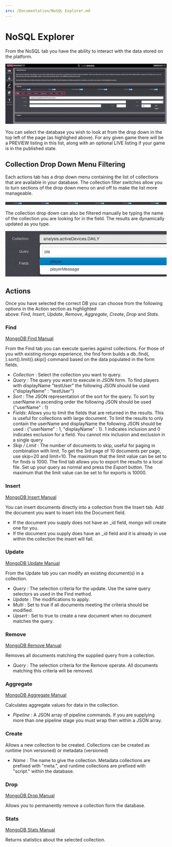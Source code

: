 ```yaml
---
src: /Documentation/NoSQL Explorer.md
---
```


# NoSQL Explorer

From the NoSQL tab you have the ability to interact with the data stored on the platform.

![](img/1.png)

You can select the database you wish to look at from the drop down in the top left of the page (as highlighed above). For any given game there will be a PREVIEW listing in this list, along with an optional LIVE listing if your game is in the published state.

## Collection Drop Down Menu Filtering

Each actions tab has a drop down menu containing the list of collections that are available in your database. The collection filter switches allow you to turn sections of the drop down menu on and off to make the list more manageable.

![](img/2.png)

The collection drop down can also be filtered manually be typing the name of the collection you are looking for in the field. The results are dynamically updated as you type.

![](img/3.png)

## Actions

Once you have selected the correct DB you can choose from the following options in the Action section as highlighted above: *Find*, *Insert*, *Update*, *Remove*, *Aggregate*, *Create*, *Drop* and *Stats*.

### Find

[MongoDB Find Manual](http://docs.mongodb.org/manual/reference/method/db.collection.find)

From the Find tab you can execute queries against collections. For those of you with existing mongo experience, the find form builds a db.<collection>.find(<query>, <fields>).sort(<sort>).limit(<limit>).skip(<skip>) command based on the data populated in the form fields.

* *Collection* : Select the collection you want to query.
* *Query* : The query you want to execute in JSON form. To find players with displayName "testUser" the following JSON should be used {"displayName" : "testUser"}
* *Sort* : The JSON representation of the sort for the query. To sort by userName in ascending order the following JSON should be used {"userName" : 1}
* *Fields*: Allows you to limit the fields that are returned in the results. This is useful for collections with large document. To limit the results to only contain the userName and displayName the following JSON should be used : {"userName" : 1, "displayName" : 1}. 1 indicates inclusion and 0 indicates exclusion for a field. You cannot mix inclusion and exclusion in a single query
* *Skip / Limit* : The number of documents to skip, useful for paging in combination with limit. To get the 3rd page of 10 documents per page, use skip=20 and limit=10. The maximum that the limit value can be set to for finds is 1000.
The find tab allows you to export the results to a local file. Set up your query as normal and press the *Export* button. The maximum that the limit value can be set to for exports is 10000.

### Insert

[MongoDB Insert Manual](http://docs.mongodb.org/manual/reference/method/db.collection.insert)

You can insert documents directly into a collection from the Insert tab. Add the document you want to insert into the Document field.

* If the document you supply does not have an \_id field, mongo will create one for you.
* If the document you supply does have an \_id field and it is already in use within the collection the insert will fail.

### Update

[MongoDB Update Manual](http://docs.mongodb.org/manual/reference/method/db.collection.update)

From the Update tab you can modify an existing document(s) in a collection.

* *Query* : The selection criteria for the update. Use the same query selectors as used in the Find method.
* *Update* : The modifications to apply. 
* *Multi* : Set to true if all documents meeting the criteria should be modified.
* *Upsert* : Set to true to create a new document when no document matches the query.

### Remove

[MongoDB Remove Manual](http://docs.mongodb.org/manual/reference/method/db.collection.remove)

Removes all documents matching the supplied query from a collection.

* *Query* : The selection criteria for the Remove operate. All documents matching this criteria will be removed.

### Aggregate

[MongoDB Aggregate Manual](http://docs.mongodb.org/manual/reference/method/db.collection.aggregate)

Calculates aggregate values for data in the collection.

* *Pipeline* : A JSON array of pipeline commands. If you are supplying more than one pipeline stage you must wrap then within a JSON array.

### Create

Allows a new collection to be created. Collections can be created as runtime (non versioned) or metadata (versioned)

* *Name* : The name to give the collection. Metadata collections are prefixed with "meta.", and runtime collections are prefixed with "script." within the database.

### Drop

[MongoDB Drop Manual](http://docs.mongodb.org/manual/reference/command/drop)

Allows you to permanently remove a collection form the database.

### Stats

[MongoDB Stats Manual](http://docs.mongodb.org/manual/reference/method/db.collection.stats)

Returns statistics about the selected collection.
